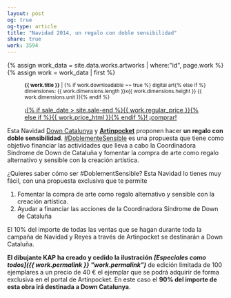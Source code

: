 ```yaml
---
layout: post
og: true
og-type: article
title: "Navidad 2014, un regalo con doble sensibilidad" 
share: true
work: 3594
---
```


{% assign work_data = site.data.works.artworks | where:"id", page.work %}
{% assign work = work_data | first %}
<figure class="text-center">
	<div class="padding-artwork-container">
		<div class="embed-container embed-container_9-16">
			<core-image sizing="cover" class="core-image-size" preload fade src="{{ work.featured_src }}"></core-image>	
		</div>
	</div>
	<figcaption>
		<p><small><strong>{{ work.title }}</strong> | {% if work.downloadable == true %} digital art{% else if %} dimensiones: {{ work.dimensions.length }}x{{ work.dimensions.height }} {{ work.dimensions.unit }}{% endif %}</small></p>
		<p><a href="{{ work.permalink }}" class="btn btn-primary btn-lg">¡{% if sale_date > site.sale-end %}{{ work.regular_price }}{% else if %}{{ work.price_html }}{% endif %}! ¡comprar! <i class="fa fa-credit-card"></i></a></p>
	</figcaption>
</figure>

Esta Navidad [Down Catalunya](http://sindromedown.cat/es/) y **[Artinpocket](http://www.artinpocket.cat/)**	 proponen hacer **un regalo con doble sensibilidad**. [#DoblementeSensible](https://twitter.com/hashtag/doblementesensible) es una propuesta que tiene como objetivo financiar las actividades que lleva a cabo la Coordinadora Síndrome de Down de Cataluña y fomentar la compra de arte como regalo alternativo y sensible con la creación artística.

¿Quieres saber cómo ser #DoblementSensible? Esta Navidad lo tienes muy fácil, con una propuesta exclusiva que te permite

1. Fomentar la compra de arte como regalo alternativo y sensible con la creación artística.
2. Ayudar a financiar las acciones de la Coordinadora Síndrome de Down de Cataluña

El 10% del importe de todas las ventas que se hagan durante toda la campaña de Navidad y Reyes a través de Artinpocket se destinarán a Down Cataluña.

**El dibujante KAP ha creado y cedido la ilustración** ***[Especiales como todos]({{ work.permalink }} "work.permalink")*** de edición limitada de 100 ejemplares a un precio de 40 € el ejemplar que se podrá adquirir de forma exclusiva en el portal de Artinpocket. En este caso el **90% del importe de esta obra irá destinada a Down Catalunya**.
